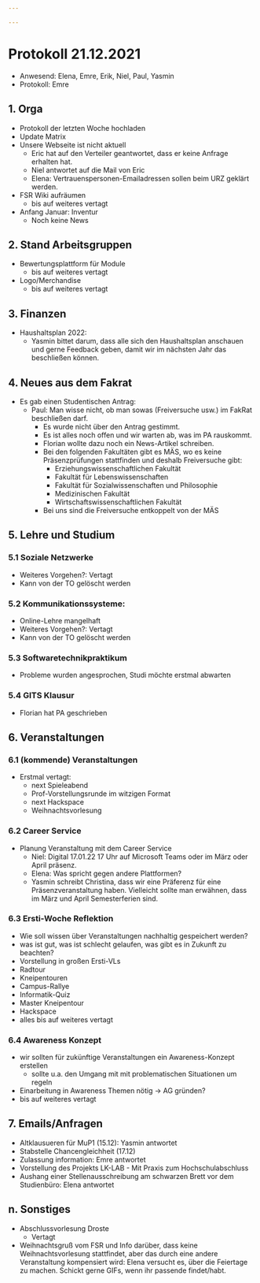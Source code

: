 ```yaml
---

---
```


# Protokoll 21.12.2021

* Anwesend: Elena, Emre, Erik, Niel, Paul, Yasmin
* Protokoll: Emre

## 1. Orga

* Protokoll der letzten Woche hochladen
* Update Matrix
* Unsere Webseite ist nicht aktuell
  * Eric hat auf den Verteiler geantwortet, dass er keine Anfrage erhalten hat.
  * Niel antwortet auf die Mail von Eric
  * Elena: Vertrauenspersonen-Emailadressen sollen beim URZ geklärt werden.
* FSR Wiki aufräumen
  * bis auf weiteres vertagt
* Anfang Januar: Inventur
  * Noch keine News

## 2. Stand Arbeitsgruppen

* Bewertungsplattform für Module
  * bis auf weiteres vertagt
* Logo/Merchandise
  * bis auf weiteres vertagt

## 3. Finanzen

* Haushaltsplan 2022:
  * Yasmin bittet darum, dass alle sich den Haushaltsplan anschauen und gerne Feedback geben, damit wir im nächsten Jahr das beschließen können.

## 4. Neues aus dem Fakrat
* Es gab einen Studentischen Antrag:
  * Paul: Man wisse nicht, ob man sowas (Freiversuche usw.) im FakRat beschließen darf.
    * Es wurde nicht über den Antrag gestimmt.
    * Es ist alles noch offen und wir warten ab, was im PA rauskommt.
    * Florian wollte dazu noch ein News-Artikel schreiben.
    * Bei den folgenden Fakultäten gibt es MÄS, wo es keine Präsenzprüfungen stattfinden und deshalb Freiversuche gibt:
      * Erziehungswissenschaftlichen Fakultät
      * Fakultät für Lebenswissenschaften
      * Fakultät für Sozialwissenschaften und Philosophie
      * Medizinischen Fakultät
      * Wirtschaftswissenschaftlichen Fakultät
    * Bei uns sind die Freiversuche entkoppelt von der MÄS

## 5. Lehre und Studium

### 5.1 Soziale Netzwerke

* Weiteres Vorgehen?: Vertagt
* Kann von der TO gelöscht werden

### 5.2 Kommunikationssysteme:
* Online-Lehre mangelhaft
* Weiteres Vorgehen?: Vertagt
* Kann von der TO gelöscht werden

### 5.3 Softwaretechnikpraktikum

* Probleme wurden angesprochen, Studi möchte erstmal abwarten

### 5.4 GITS Klausur

* Florian hat PA geschrieben

## 6. Veranstaltungen

### 6.1 (kommende) Veranstaltungen
* Erstmal vertagt:
  * next Spieleabend
  * Prof-Vorstellungsrunde im witzigen Format
  * next Hackspace
  * Weihnachtsvorlesung

### 6.2 Career Service

* Planung Veranstaltung mit dem Career Service
  * Niel: Digital 17.01.22 17 Uhr auf Microsoft Teams oder im März oder April präsenz.
  * Elena: Was spricht gegen andere Plattformen?
  * Yasmin schreibt Christina, dass wir eine Präferenz für eine Präsenzveranstaltung haben. Vielleicht sollte man erwähnen, dass im März und April Semesterferien sind.

### 6.3 Ersti-Woche Reflektion

* Wie soll wissen über Veranstaltungen nachhaltig gespeichert werden?
* was ist gut, was ist schlecht gelaufen, was gibt es in Zukunft zu beachten?
* Vorstellung in großen Ersti-VLs
* Radtour
* Kneipentouren
* Campus-Rallye
* Informatik-Quiz
* Master Kneipentour
* Hackspace
* alles bis auf weiteres vertagt

### 6.4 Awareness Konzept

* wir sollten für zukünftige Veranstaltungen ein Awareness-Konzept erstellen
  * sollte u.a. den Umgang mit mit problematischen Situationen um regeln
* Einarbeitung in Awareness Themen nötig -> AG gründen?
* bis auf weiteres vertagt

## 7. Emails/Anfragen
* Altklausueren für MuP1 (15.12): Yasmin antwortet
* Stabstelle Chancengleichheit (17.12)
* Zulassung information: Emre antwortet
* Vorstellung des Projekts LK-LAB - Mit Praxis zum Hochschulabschluss
* Aushang einer Stellenausschreibung am schwarzen Brett vor dem Studienbüro: Elena antwortet

## n. Sonstiges

* Abschlussvorlesung Droste
  * Vertagt
* Weihnachtsgruß vom FSR und Info darüber, dass keine Weihnachtsvorlesung stattfindet, aber das durch eine andere Veranstaltung kompensiert wird: Elena versucht es, über die Feiertage zu machen. Schickt gerne GIFs, wenn ihr passende findet/habt.